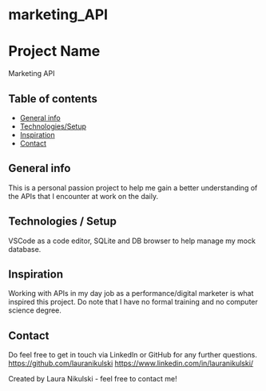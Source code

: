 # marketing_API

# Project Name
Marketing API

## Table of contents
* [General info](#general-info)
* [Technologies/Setup](#technologies)
* [Inspiration](#inspiration)
* [Contact](#contact)

## General info
This is a personal passion project to help me gain a better understanding of the APIs that I encounter at work on the daily. 

## Technologies / Setup 
VSCode as a code editor, SQLite and DB browser to help manage my mock database.  

## Inspiration
Working with APIs in my day job as a performance/digital marketer is what inspired this project. 
Do note that I have no formal training and no computer science degree. 

## Contact
Do feel free to get in touch via LinkedIn or GitHub for any further questions. 
https://github.com/lauranikulski
https://www.linkedin.com/in/lauranikulski/

Created by Laura Nikulski - feel free to contact me!
